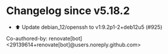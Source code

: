 # Changelog since v5.18.2
- ⬆️ Update debian_12/openssh to v1:9.2p1-2+deb12u5 (#925)

Co-authored-by: renovate[bot] <29139614+renovate[bot]@users.noreply.github.com> 
